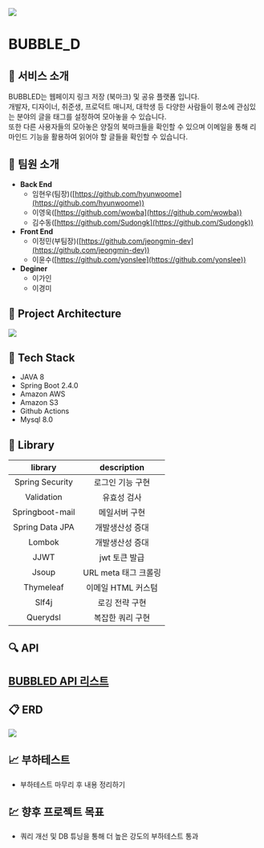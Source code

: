 ![](https://bubbled-profile-image.s3.ap-northeast-2.amazonaws.com/email-image/logoDark.png) 
# BUBBLE_D

## 🌟 서비스 소개
BUBBLED는 웹페이지 링크 저장 (북마크) 및 공유 플랫폼 입니다.  
개발자, 디자이너, 취준생, 프로덕트 매니저, 대학생 등 다양한 사람들이 평소에 관심있는 분야의 글을 태그를 설정하여 모아놓을 수 있습니다.  
또한 다른 사용자들의 모아놓은 양질의 북마크들을 확인할 수 있으며 이메일을 통해 리마인드 기능을 활용하여 읽어야 할 글들을 확인할 수 있습니다.

## 👫 팀원 소개

- **Back End**
    - 임현우(팀장)([https://github.com/hyunwoome](https://github.com/hyunwoome))
    - 이영욱([https://github.com/wowba](https://github.com/wowba))
    - 김수동([https://github.com/Sudongk](https://github.com/Sudongk))
- **Front End**
    - 이정민(부팀장)([https://github.com/jeongmin-dev](https://github.com/jeongmin-dev))
    - 이윤수([https://github.com/yonslee](https://github.com/yonslee))
- **Deginer**
    - 이가인
    - 이경미

## 🏢 Project Architecture
![](https://user-images.githubusercontent.com/76833697/161889252-2fa7d4f9-da8f-4b8f-8a94-78f6f2b83545.png)

## 🔧 Tech Stack

- JAVA 8
- Spring Boot 2.4.0
- Amazon AWS
- Amazon S3
- Github Actions
- Mysql 8.0

## 📌 Library

|     library     |   description   |
|:---------------:|:---------------:|
| Spring Security |    로그인 기능 구현    |
|   Validation    |     유효성 검사      |
| Springboot-mail |     메일서버 구현     |
| Spring Data JPA |    개발생산성 증대     |
|     Lombok      |    개발생산성 증대     |
|      JJWT       |    jwt 토큰 발급    |
|      Jsoup      | URL meta 태그 크롤링 |
|    Thymeleaf    |  이메일 HTML 커스텀   |
|      Slf4j      |    로깅 전략 구현     |
|    Querydsl     |    복잡한 쿼리 구현    |

## 🔍  API

## [BUBBLED API 리스트](https://bubbled.notion.site/fd1d1c5c6a3c42bbbfe18d4cf029c284?v=e7f88371b99b4da895856e98dc20432a)

## 📋 ERD

![](https://user-images.githubusercontent.com/76833697/160228811-a41c505e-2ef1-4fd2-8c9a-38f5a94bf701.png)

## 📈 부하테스트

- 부하테스트 마무리 후 내용 정리하기

## 💹 향후 프로젝트 목표

- 쿼리 개선 및 DB 튜닝을 통해 더 높은 강도의 부하테스트 통과